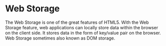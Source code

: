 # Web Storage

The Web Storage is one of the great features of HTML5. With the Web Storage feature, web applications can locally store data within the browser on the client side. It stores data in the form of key/value pair on the browser. Web Storage sometimes also known as DOM storage.
